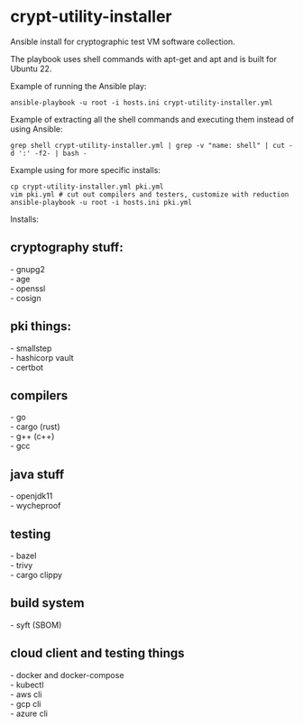 # crypt-utility-installer

Ansible install for cryptographic test VM software collection.

The playbook uses shell commands with apt-get and apt and is built for Ubuntu 22.

Example of running the Ansible play:
```
ansible-playbook -u root -i hosts.ini crypt-utility-installer.yml
```

Example of extracting all the shell commands and executing them instead of using Ansible:
```
grep shell crypt-utility-installer.yml | grep -v "name: shell" | cut -d ':' -f2- | bash - 
```

Example using for more specific installs:
```
cp crypt-utility-installer.yml pki.yml
vim pki.yml # cut out compilers and testers, customize with reduction
ansible-playbook -u root -i hosts.ini pki.yml
```


Installs:

<h2>cryptography stuff:</h2>
- gnupg2</br>
- age</br>
- openssl</br>
- cosign</br>
<h2>pki things:</h2>
- smallstep</br>
- hashicorp vault</br>
- certbot</br>
<h2>compilers</h2>
- go</br>
- cargo (rust)</br>
- g++ (c++)</br>
- gcc</br>
<h2>java stuff</h2>
- openjdk11</br>
- wycheproof</br>
<h2>testing</h2>
- bazel</br>
- trivy</br>
- cargo clippy</br>
<h2>build system</h2>
- syft (SBOM)</br>
<h2>cloud client and testing things</h2>
- docker and docker-compose</br>
- kubectl</br>
- aws cli</br>
- gcp cli</br>
- azure cli</br>
